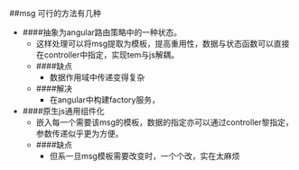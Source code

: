 ##msg 可行的方法有几种
- ####抽象为angular路由策略中的一种状态。
    - 这样处理可以将msg提取为模板，提高重用性，数据与状态函数可以直接在controller中指定，实现tem与js解耦。
    - ####缺点
        - 数据作用域中传递变得复杂
    - ####解决
        -  在angular中构建factory服务，
- ####原生js通用组件化
    - 嵌入每一个需要该msg的模板，数据的指定亦可以通过controller黎指定，参数传递似乎更为方便。
    - ####缺点
        - 但系一旦msg模板需要改变时，一个个改，实在太麻烦